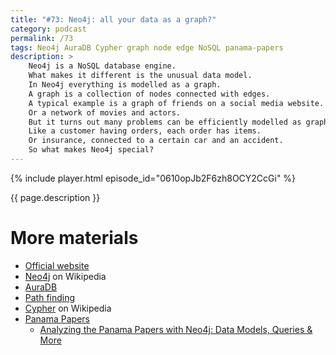 ```yaml
---
title: "#73: Neo4j: all your data as a graph?"
category: podcast
permalink: /73
tags: Neo4j AuraDB Cypher graph node edge NoSQL panama-papers
description: >
    Neo4j is a NoSQL database engine.
    What makes it different is the unusual data model.
    In Neo4j everything is modelled as a graph.
    A graph is a collection of nodes connected with edges.
    A typical example is a graph of friends on a social media website.
    Or a network of movies and actors.
    But it turns out many problems can be efficiently modelled as graphs.
    Like a customer having orders, each order has items.
    Or insurance, connected to a certain car and an accident.
    So what makes Neo4j special?
---
```


{% include player.html episode_id="0610opJb2F6zh8OCY2CcGi" %}

{{ page.description }}

<!--
First of all, how do you model your data in Neo4j?
There are two entities: nodes and edges.
Nodes represent things, like people or places.
Edges connect nodes with some relationships.
For example, a person likes another person.
Or a geographical location is connected to another location via highway.
Both edges and nodes may have multiple key-value attributes.
So in some sense, they are dynamically-typed documents.

Additionally, nodes can be tagged with labels.
Labels allow grouping nodes of the same type.
For example, you can have people and places in one graph.

Last but not least, edges are directed and have a relationship type.
This means that for example, Bob may have a _like_ connection to Alice.
Alice, on the other hand, may have a _dislike_ connection to Bob.
Or no connection whatsoever.
Attributes on edges are especially important.
For example, they may represent the distance between two places.

All right, so our data is represented as a graph.
How do we query it?
This is where graph databases like Neo4j shine.
The query language is called _Cypher_.
A few years ago it became a _de-facto_ standard for querying graph databases.
What does Cypher look like?

It's a high-level, declarative language.
In principle, similar to SQL.
With Cypher, you declare what kind of data you are looking for.
Let's consider a few examples from simplest to most complex.
For example:

* find all bike lanes in a city
* find all places that are reachable from a certain place via bike lanes
* find all one-way bike lanes going parallel to roads
* find the shortest path via bike to the nearest cafe

All of the above can be achieved with a simple Cypher query.
Cypher takes advantage of pattern matching.
You declare what kind of patterns in a graph you are looking for.
And the engine finds all instances of that pattern.

Let's get into a concrete example.
Remember the Panama Papers scandal from 2016?
Gigabytes of leaked documents proving how billionaires and politicians are evading taxes and international sanctions?
And then absolutely *nothing* happened to anyone accused?
Well, politics aside, Neo4j helped tremendously in analyzing this leak.
Initially, the leak contained more than 11 million unstructured, disconnected documents.
The documents were then parsed, OCRed and imported to Neo4j.
At this point, it was fairly easy to find non-obvious, relationships.
Like family members transferring wealth, offshore tax structures, etc.

Neo4j is dual-licensed.
The free and open-source license has no hot backup functionality and can run on just a single node.
If you need clustering, it's commercial.
Also, if you are into the cloud, check out AuraDB.
It's a managed Neo4j on AWS or Google Cloud.

That's it, thanks for listening, bye!
-->

# More materials

* [Official website](https://neo4j.com/)
* [Neo4j](https://en.wikipedia.org/wiki/Neo4j) on Wikipedia
* [AuraDB](https://neo4j.com/cloud/platform/aura-graph-database/)
* [Path finding](https://neo4j.com/docs/graph-data-science/current/algorithms/pathfinding/)
* [Cypher](https://en.wikipedia.org/wiki/Cypher_(query_language)) on Wikipedia
* [Panama Papers](https://pl.wikipedia.org/wiki/Panama_Papers)
    * [Analyzing the Panama Papers with Neo4j: Data Models, Queries & More](https://neo4j.com/blog/analyzing-panama-papers-neo4j/)
